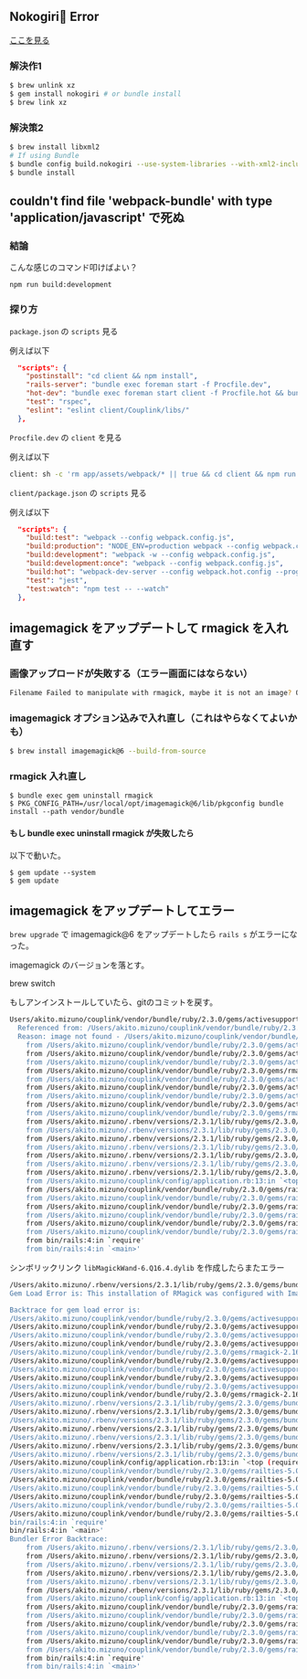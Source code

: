 ## Nokogiri Error
[ここを見る](http://www.nokogiri.org/tutorials/installing_nokogiri.html)


### 解決作1
```sh
$ brew unlink xz
$ gem install nokogiri # or bundle install
$ brew link xz
```

### 解決策2
```sh
$ brew install libxml2
# If using Bundle
$ bundle config build.nokogiri --use-system-libraries --with-xml2-include=$(brew --prefix libxml2)/include/libxml2
$ bundle install
```


## couldn't find file 'webpack-bundle' with type 'application/javascript' で死ぬ
### 結論
こんな感じのコマンド叩けばよい？

```npm run build:development```

### 探り方
`package.json` の `scripts` 見る

例えば以下
```json
  "scripts": {
    "postinstall": "cd client && npm install",
    "rails-server": "bundle exec foreman start -f Procfile.dev",
    "hot-dev": "bundle exec foreman start client -f Procfile.hot && bundle exec foreman start -f Procfile.hot -m all=1,client=0",
    "test": "rspec",
    "eslint": "eslint client/Couplink/libs/"
  },
```

`Procfile.dev` の `client` を見る

例えば以下
```sh
client: sh -c 'rm app/assets/webpack/* || true && cd client && npm run build:development'
```

`client/package.json` の `scripts` 見る

例えば以下
```json
  "scripts": {
    "build:test": "webpack --config webpack.config.js",
    "build:production": "NODE_ENV=production webpack --config webpack.config.js",
    "build:development": "webpack -w --config webpack.config.js",
    "build:development:once": "webpack --config webpack.config.js",
    "build:hot": "webpack-dev-server --config webpack.hot.config --progress",
    "test": "jest",
    "test:watch": "npm test -- --watch"
  },
```


## imagemagick をアップデートして rmagick を入れ直す
### 画像アップロードが失敗する（エラー画面にはならない）
```sh
Filename Failed to manipulate with rmagick, maybe it is not an image? Original Error: unable to load module `/usr/local/Cellar/imagemagick@6/6.9.8-10/lib/ImageMagick//modules-Q16/coders/jpeg.la': file not found @ error/module.c/OpenModule/1290
```

### imagemagick オプション込みで入れ直し（これはやらなくてよいかも）
```sh
$ brew install imagemagick@6 --build-from-source
```

### rmagick 入れ直し
```
$ bundle exec gem uninstall rmagick
$ PKG_CONFIG_PATH=/usr/local/opt/imagemagick@6/lib/pkgconfig bundle install --path vendor/bundle
```

#### もし bundle exec uninstall rmagick が失敗したら
以下で動いた。

```
$ gem update --system
$ gem update
```


## imagemagick をアップデートしてエラー
`brew upgrade` で imagemagick@6 をアップデートしたら `rails s` がエラーになった。

imagemagick のバージョンを落とす。

brew switch

もしアンインストールしていたら、gitのコミットを戻す。

```sh
Users/akito.mizuno/couplink/vendor/bundle/ruby/2.3.0/gems/activesupport-5.0.3/lib/active_support/dependencies.rb:293:in `require': dlopen(/Users/akito.mizuno/couplink/vendor/bundle/ruby/2.3.0/gems/rmagick-2.16.0/lib/RMagick2.bundle, 9): Library not loaded: /usr/local/opt/imagemagick@6/lib/libMagickWand-6.Q16.4.dylib (LoadError)
  Referenced from: /Users/akito.mizuno/couplink/vendor/bundle/ruby/2.3.0/gems/rmagick-2.16.0/lib/RMagick2.bundle
  Reason: image not found - /Users/akito.mizuno/couplink/vendor/bundle/ruby/2.3.0/gems/rmagick-2.16.0/lib/RMagick2.bundle
	from /Users/akito.mizuno/couplink/vendor/bundle/ruby/2.3.0/gems/activesupport-5.0.3/lib/active_support/dependencies.rb:293:in `block in require'
	from /Users/akito.mizuno/couplink/vendor/bundle/ruby/2.3.0/gems/activesupport-5.0.3/lib/active_support/dependencies.rb:259:in `load_dependency'
	from /Users/akito.mizuno/couplink/vendor/bundle/ruby/2.3.0/gems/activesupport-5.0.3/lib/active_support/dependencies.rb:293:in `require'
	from /Users/akito.mizuno/couplink/vendor/bundle/ruby/2.3.0/gems/rmagick-2.16.0/lib/rmagick_internal.rb:12:in `<top (required)>'
	from /Users/akito.mizuno/couplink/vendor/bundle/ruby/2.3.0/gems/activesupport-5.0.3/lib/active_support/dependencies.rb:293:in `require'
	from /Users/akito.mizuno/couplink/vendor/bundle/ruby/2.3.0/gems/activesupport-5.0.3/lib/active_support/dependencies.rb:293:in `block in require'
	from /Users/akito.mizuno/couplink/vendor/bundle/ruby/2.3.0/gems/activesupport-5.0.3/lib/active_support/dependencies.rb:259:in `load_dependency'
	from /Users/akito.mizuno/couplink/vendor/bundle/ruby/2.3.0/gems/activesupport-5.0.3/lib/active_support/dependencies.rb:293:in `require'
	from /Users/akito.mizuno/couplink/vendor/bundle/ruby/2.3.0/gems/rmagick-2.16.0/lib/rmagick.rb:1:in `<top (required)>'
	from /Users/akito.mizuno/.rbenv/versions/2.3.1/lib/ruby/gems/2.3.0/gems/bundler-1.14.6/lib/bundler/runtime.rb:91:in `require'
	from /Users/akito.mizuno/.rbenv/versions/2.3.1/lib/ruby/gems/2.3.0/gems/bundler-1.14.6/lib/bundler/runtime.rb:91:in `block (2 levels) in require'
	from /Users/akito.mizuno/.rbenv/versions/2.3.1/lib/ruby/gems/2.3.0/gems/bundler-1.14.6/lib/bundler/runtime.rb:86:in `each'
	from /Users/akito.mizuno/.rbenv/versions/2.3.1/lib/ruby/gems/2.3.0/gems/bundler-1.14.6/lib/bundler/runtime.rb:86:in `block in require'
	from /Users/akito.mizuno/.rbenv/versions/2.3.1/lib/ruby/gems/2.3.0/gems/bundler-1.14.6/lib/bundler/runtime.rb:75:in `each'
	from /Users/akito.mizuno/.rbenv/versions/2.3.1/lib/ruby/gems/2.3.0/gems/bundler-1.14.6/lib/bundler/runtime.rb:75:in `require'
	from /Users/akito.mizuno/.rbenv/versions/2.3.1/lib/ruby/gems/2.3.0/gems/bundler-1.14.6/lib/bundler.rb:107:in `require'
	from /Users/akito.mizuno/couplink/config/application.rb:13:in `<top (required)>'
	from /Users/akito.mizuno/couplink/vendor/bundle/ruby/2.3.0/gems/railties-5.0.3/lib/rails/commands/commands_tasks.rb:88:in `require'
	from /Users/akito.mizuno/couplink/vendor/bundle/ruby/2.3.0/gems/railties-5.0.3/lib/rails/commands/commands_tasks.rb:88:in `block in server'
	from /Users/akito.mizuno/couplink/vendor/bundle/ruby/2.3.0/gems/railties-5.0.3/lib/rails/commands/commands_tasks.rb:85:in `tap'
	from /Users/akito.mizuno/couplink/vendor/bundle/ruby/2.3.0/gems/railties-5.0.3/lib/rails/commands/commands_tasks.rb:85:in `server'
	from /Users/akito.mizuno/couplink/vendor/bundle/ruby/2.3.0/gems/railties-5.0.3/lib/rails/commands/commands_tasks.rb:49:in `run_command!'
	from /Users/akito.mizuno/couplink/vendor/bundle/ruby/2.3.0/gems/railties-5.0.3/lib/rails/commands.rb:18:in `<top (required)>'
	from bin/rails:4:in `require'
	from bin/rails:4:in `<main>'
```

シンボリックリンク `libMagickWand-6.Q16.4.dylib` を作成したらまたエラー

```sh
/Users/akito.mizuno/.rbenv/versions/2.3.1/lib/ruby/gems/2.3.0/gems/bundler-1.14.6/lib/bundler/runtime.rb:94:in `rescue in block (2 levels) in require': There was an error while trying to load the gem 'rmagick'. (Bundler::GemRequireError)
Gem Load Error is: This installation of RMagick was configured with ImageMagick 6.9.8 but ImageMagick 6.9.9-0 is in use.

Backtrace for gem load error is:
/Users/akito.mizuno/couplink/vendor/bundle/ruby/2.3.0/gems/activesupport-5.0.3/lib/active_support/dependencies.rb:293:in `require'
/Users/akito.mizuno/couplink/vendor/bundle/ruby/2.3.0/gems/activesupport-5.0.3/lib/active_support/dependencies.rb:293:in `block in require'
/Users/akito.mizuno/couplink/vendor/bundle/ruby/2.3.0/gems/activesupport-5.0.3/lib/active_support/dependencies.rb:259:in `load_dependency'
/Users/akito.mizuno/couplink/vendor/bundle/ruby/2.3.0/gems/activesupport-5.0.3/lib/active_support/dependencies.rb:293:in `require'
/Users/akito.mizuno/couplink/vendor/bundle/ruby/2.3.0/gems/rmagick-2.16.0/lib/rmagick_internal.rb:12:in `<top (required)>'
/Users/akito.mizuno/couplink/vendor/bundle/ruby/2.3.0/gems/activesupport-5.0.3/lib/active_support/dependencies.rb:293:in `require'
/Users/akito.mizuno/couplink/vendor/bundle/ruby/2.3.0/gems/activesupport-5.0.3/lib/active_support/dependencies.rb:293:in `block in require'
/Users/akito.mizuno/couplink/vendor/bundle/ruby/2.3.0/gems/activesupport-5.0.3/lib/active_support/dependencies.rb:259:in `load_dependency'
/Users/akito.mizuno/couplink/vendor/bundle/ruby/2.3.0/gems/activesupport-5.0.3/lib/active_support/dependencies.rb:293:in `require'
/Users/akito.mizuno/couplink/vendor/bundle/ruby/2.3.0/gems/rmagick-2.16.0/lib/rmagick.rb:1:in `<top (required)>'
/Users/akito.mizuno/.rbenv/versions/2.3.1/lib/ruby/gems/2.3.0/gems/bundler-1.14.6/lib/bundler/runtime.rb:91:in `require'
/Users/akito.mizuno/.rbenv/versions/2.3.1/lib/ruby/gems/2.3.0/gems/bundler-1.14.6/lib/bundler/runtime.rb:91:in `block (2 levels) in require'
/Users/akito.mizuno/.rbenv/versions/2.3.1/lib/ruby/gems/2.3.0/gems/bundler-1.14.6/lib/bundler/runtime.rb:86:in `each'
/Users/akito.mizuno/.rbenv/versions/2.3.1/lib/ruby/gems/2.3.0/gems/bundler-1.14.6/lib/bundler/runtime.rb:86:in `block in require'
/Users/akito.mizuno/.rbenv/versions/2.3.1/lib/ruby/gems/2.3.0/gems/bundler-1.14.6/lib/bundler/runtime.rb:75:in `each'
/Users/akito.mizuno/.rbenv/versions/2.3.1/lib/ruby/gems/2.3.0/gems/bundler-1.14.6/lib/bundler/runtime.rb:75:in `require'
/Users/akito.mizuno/.rbenv/versions/2.3.1/lib/ruby/gems/2.3.0/gems/bundler-1.14.6/lib/bundler.rb:107:in `require'
/Users/akito.mizuno/couplink/config/application.rb:13:in `<top (required)>'
/Users/akito.mizuno/couplink/vendor/bundle/ruby/2.3.0/gems/railties-5.0.3/lib/rails/commands/commands_tasks.rb:88:in `require'
/Users/akito.mizuno/couplink/vendor/bundle/ruby/2.3.0/gems/railties-5.0.3/lib/rails/commands/commands_tasks.rb:88:in `block in server'
/Users/akito.mizuno/couplink/vendor/bundle/ruby/2.3.0/gems/railties-5.0.3/lib/rails/commands/commands_tasks.rb:85:in `tap'
/Users/akito.mizuno/couplink/vendor/bundle/ruby/2.3.0/gems/railties-5.0.3/lib/rails/commands/commands_tasks.rb:85:in `server'
/Users/akito.mizuno/couplink/vendor/bundle/ruby/2.3.0/gems/railties-5.0.3/lib/rails/commands/commands_tasks.rb:49:in `run_command!'
/Users/akito.mizuno/couplink/vendor/bundle/ruby/2.3.0/gems/railties-5.0.3/lib/rails/commands.rb:18:in `<top (required)>'
bin/rails:4:in `require'
bin/rails:4:in `<main>'
Bundler Error Backtrace:
	from /Users/akito.mizuno/.rbenv/versions/2.3.1/lib/ruby/gems/2.3.0/gems/bundler-1.14.6/lib/bundler/runtime.rb:90:in `block (2 levels) in require'
	from /Users/akito.mizuno/.rbenv/versions/2.3.1/lib/ruby/gems/2.3.0/gems/bundler-1.14.6/lib/bundler/runtime.rb:86:in `each'
	from /Users/akito.mizuno/.rbenv/versions/2.3.1/lib/ruby/gems/2.3.0/gems/bundler-1.14.6/lib/bundler/runtime.rb:86:in `block in require'
	from /Users/akito.mizuno/.rbenv/versions/2.3.1/lib/ruby/gems/2.3.0/gems/bundler-1.14.6/lib/bundler/runtime.rb:75:in `each'
	from /Users/akito.mizuno/.rbenv/versions/2.3.1/lib/ruby/gems/2.3.0/gems/bundler-1.14.6/lib/bundler/runtime.rb:75:in `require'
	from /Users/akito.mizuno/.rbenv/versions/2.3.1/lib/ruby/gems/2.3.0/gems/bundler-1.14.6/lib/bundler.rb:107:in `require'
	from /Users/akito.mizuno/couplink/config/application.rb:13:in `<top (required)>'
	from /Users/akito.mizuno/couplink/vendor/bundle/ruby/2.3.0/gems/railties-5.0.3/lib/rails/commands/commands_tasks.rb:88:in `require'
	from /Users/akito.mizuno/couplink/vendor/bundle/ruby/2.3.0/gems/railties-5.0.3/lib/rails/commands/commands_tasks.rb:88:in `block in server'
	from /Users/akito.mizuno/couplink/vendor/bundle/ruby/2.3.0/gems/railties-5.0.3/lib/rails/commands/commands_tasks.rb:85:in `tap'
	from /Users/akito.mizuno/couplink/vendor/bundle/ruby/2.3.0/gems/railties-5.0.3/lib/rails/commands/commands_tasks.rb:85:in `server'
	from /Users/akito.mizuno/couplink/vendor/bundle/ruby/2.3.0/gems/railties-5.0.3/lib/rails/commands/commands_tasks.rb:49:in `run_command!'
	from /Users/akito.mizuno/couplink/vendor/bundle/ruby/2.3.0/gems/railties-5.0.3/lib/rails/commands.rb:18:in `<top (required)>'
	from bin/rails:4:in `require'
	from bin/rails:4:in `<main>'
```
